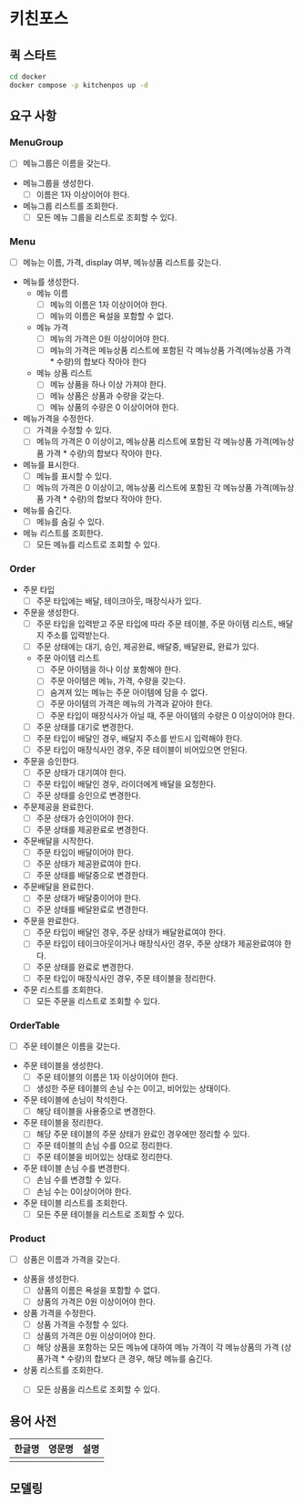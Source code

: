 # 키친포스

## 퀵 스타트

```sh
cd docker
docker compose -p kitchenpos up -d
```

## 요구 사항

### MenuGroup
- [ ]  메뉴그룹은 이름을 갖는다.
- 메뉴그룹을 생성한다.
  - [ ]  이름은 1자 이상이어야 한다.
- 메뉴그룹 리스트를 조회한다.
  - [ ]  모든 메뉴 그룹을 리스트로 조회할 수 있다.

### Menu
- [ ]  메뉴는 이름, 가격, display 여부, 메뉴상품 리스트를 갖는다.
- 메뉴를 생성한다.
  - 메뉴 이름
    - [ ]  메뉴의 이름은 1자 이상이어야 한다.
    - [ ]  메뉴의 이름은 욕설을 포함할 수 없다.
  - 메뉴 가격
    - [ ]  메뉴의 가격은 0원 이상이어야 한다.
    - [ ]  메뉴의 가격은 메뉴상품 리스트에 포함된 각 메뉴상품 가격(메뉴상품 가격 * 수량)의 합보다 작아야 한다
  - 메뉴 상품 리스트
    - [ ]  메뉴 상품을 하나 이상 가져야 한다.
    - [ ]  메뉴 상품은 상품과 수량을 갖는다.
    - [ ]  메뉴 상품의 수량은 0 이상이어야 한다.
- 메뉴가격을 수정한다.
  - [ ]  가격을 수정할 수 있다.
  - [ ]  메뉴의 가격은 0 이상이고, 메뉴상품 리스트에 포함된 각 메뉴상품 가격(메뉴상품 가격 * 수량)의 합보다 작아야 한다.
- 메뉴를 표시한다.
  - [ ]  메뉴를 표시할 수 있다.
  - [ ]  메뉴의 가격은 0 이상이고, 메뉴상품 리스트에 포함된 각 메뉴상품 가격(메뉴상품 가격 * 수량)의 합보다 작아야 한다.
- 메뉴를 숨긴다.
  - [ ]  메뉴를 숨길 수 있다.
- 메뉴 리스트를 조회한다.
  - [ ]  모든 메뉴를 리스트로 조회할 수 있다.

### Order
- 주문 타입
  - [ ]  주문 타입에는 배달, 테이크아웃, 매장식사가 있다.
- 주문을 생성한다.
  - [ ]  주문 타입을 입력받고 주문 타입에 따라 주문 테이블, 주문 아이템 리스트, 배달지 주소를 입력받는다.
  - [ ]  주문 상태에는 대기, 승인, 제공완료, 배달중, 배달완료, 완료가 있다.
  - 주문 아이템 리스트
    - [ ]  주문 아이템을 하나 이상 포함해야 한다.
    - [ ]  주문 아이템은 메뉴, 가격, 수량을 갖는다.
    - [ ]  숨겨져 있는 메뉴는 주문 아이템에 담을 수 없다.
    - [ ]  주문 아이템의 가격은 메뉴의 가격과 같아야 한다.
    - [ ]  주문 타입이 매장식사가 아닐 때, 주문 아이템의 수량은 0 이상이어야 한다.
  - [ ]  주문 상태를 대기로 변경한다.
  - [ ]  주문 타입이 배달인 경우, 배달지 주소를 반드시 입력해야 한다.
  - [ ]  주문 타입이 매장식사인 경우, 주문 테이블이 비어있으면 안된다.
- 주문을 승인한다.
  - [ ]  주문 상태가 대기여야 한다.
  - [ ]  주문 타입이 배달인 경우, 라이더에게 배달을 요청한다.
  - [ ]  주문 상태를 승인으로 변경한다.
- 주문제공을 완료한다.
  - [ ]  주문 상태가 승인이어야 한다.
  - [ ]  주문 상태를 제공완료로 변경한다.
- 주문배달을 시작한다.
  - [ ]  주문 타입이 배달이어야 한다.
  - [ ]  주문 상태가 제공완료여야 한다.
  - [ ]  주문 상태를 배달중으로 변경한다.
- 주문배달을 완료한다.
  - [ ]  주문 상태가 배달중이어야 한다.
  - [ ]  주문 상태를 배달완료로 변경한다.
- 주문을 완료한다.
  - [ ]  주문 타입이 배달인 경우, 주문 상태가 배달완료여야 한다.
  - [ ]  주문 타입이 테이크아웃이거나 매장식사인 경우, 주문 상태가 제공완료여야 한다.
  - [ ]  주문 상태를 완료로 변경한다.
  - [ ]  주문 타입이 매장식사인 경우, 주문 테이블을 정리한다.
- 주문 리스트를 조회한다.
  - [ ]  모든 주문을 리스트로 조회할 수 있다.

### OrderTable
- [ ]  주문 테이블은 이름을 갖는다.
- 주문 테이블을 생성한다.
  - [ ]  주문 테이블의 이름은 1자 이상이어야 한다.
  - [ ]  생성한 주문 테이블의 손님 수는 0이고, 비어있는 상태이다.
- 주문 테이블에 손님이 착석한다.
  - [ ]  해당 테이블을 사용중으로 변경한다.
- 주문 테이블을 정리한다.
  - [ ]  해당 주문 테이블의 주문 상태가 완료인 경우에만 정리할 수 있다.
  - [ ]  주문 테이블의 손님 수를 0으로 정리한다.
  - [ ]  주문 테이블을 비어있는 상태로 정리한다.
- 주문 테이블 손님 수를 변경한다.
  - [ ]  손님 수를 변경할 수 있다.
  - [ ]  손님 수는 0이상이어야 한다.
- 주문 테이블 리스트를 조회한다.
  - [ ]  모든 주문 테이블을 리스트로 조회할 수 있다.

### Product
- [ ]  상품은 이름과 가격을 갖는다.
- 상품을 생성한다.
  - [ ]  상품의 이름은 욕설을 포함할 수 없다.
  - [ ]  상품의 가격은 0원 이상이어야 한다.
- 상품 가격을 수정한다.
  - [ ]  상품 가격을 수정할 수 있다.
  - [ ]  상품의 가격은 0원 이상이어야 한다.
  - [ ]  해당 상품을 포함하는 모든 메뉴에 대하여 메뉴 가격이 각 메뉴상품의 가격 (상품가격 * 수량)의 합보다 큰 경우, 해당 메뉴를 숨긴다.
- 상품 리스트를 조회한다.
  - [ ]  모든 상품을 리스트로 조회할 수 있다.


## 용어 사전

| 한글명 | 영문명 | 설명 |
| --- | --- | --- |
|  |  |  |

## 모델링
